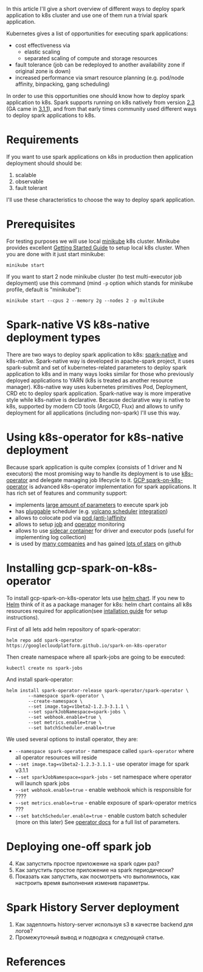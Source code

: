 In this article I'll give a short overview of different ways to deploy spark application to k8s cluster and use one of them run a trivial spark application.

<!--more-->

Kubernetes gives a list of opportunities for executing spark applications:
- cost effectiveness via
    - elastic scaling
    - separated scaling of compute and storage resources
- fault tolerance (job can be redeployed to another availability zone if original zone is down)
- increased performance via smart resource planning (e.g. pod/node affinity, binpacking, gang scheduling)

In order to use this opportunities one should know how to deploy spark application to k8s.
Spark supports running on k8s natively from version [2.3](https://spark.apache.org/releases/spark-release-2-3-0.html) (GA came in [3.1.1](https://spark.apache.org/releases/spark-release-3-1-1.html)), and from that early times community used different ways to deploy spark applications to k8s.

# Requirements
If you want to use spark applications on k8s in production then application deployment should should be:
1. scalable
2. observable
3. fault tolerant

I'll use these characteristics to choose the way to deploy spark application.

# Prerequisites
For testing purposes we will use local [minikube](https://minikube.sigs.k8s.io/docs/) k8s cluster. Minikube provides excellent [Getting Started Guide](https://minikube.sigs.k8s.io/docs/start/) to setup local k8s cluster. When you are done with it just start minikube:
```shell
minikube start
```

If you want to start 2 node minikube cluster (to test multi-executor job deployment) use this command (mind `-p` option which stands for minikube profile, default is "minikube"):
```shell
minikube start --cpus 2 --memory 2g --nodes 2 -p multikube
```

# Spark-native VS k8s-native deployment types
There are two ways to deploy spark application to k8s: [spark-native](https://spark.apache.org/docs/latest/running-on-kubernetes.html) and k8s-native. Spark-native way is developed in apache-spark project, it uses spark-submit and set of kubernetes-related parameters to deploy spark application to k8s and in many ways looks similar for those who previously deployed applications to YARN (k8s is treated as another resource manager). K8s-native way uses kubernetes primitives Pod, Deployment, CRD etc to deploy spark application. Spark-native way is more imperative style while k8s-native is declarative. Because declarative way is native to k8s, supported by modern CD tools (ArgoCD, Flux) and allows to unify deployment for all applications (including non-spark) I'll use this way.

# Using k8s-operator for k8s-native deployment
Because spark application is quite complex (consists of 1 driver and N executors) the most promising way to handle its deployment is to use [k8s-operator](https://kubernetes.io/docs/concepts/extend-kubernetes/operator/) and delegate managing job lifecycle to it. [GCP spark-on-k8s-operator](https://github.com/GoogleCloudPlatform/spark-on-k8s-operator) is advanced k8s-operator implementation for spark applications. It has rich set of features and community support:
- implements [large amount of parameters](https://github.com/GoogleCloudPlatform/spark-on-k8s-operator/blob/master/docs/user-guide.md#table-of-contents) to execute spark job
- has [pluggable](https://github.com/GoogleCloudPlatform/spark-on-k8s-operator/blob/master/docs/api-docs.md#sparkoperator.k8s.io/v1beta2.BatchSchedulerConfiguration) scheduler (e.g. [volcano scheduler](https://volcano.sh/en/) [integration](https://github.com/GoogleCloudPlatform/spark-on-k8s-operator/blob/master/docs/volcano-integration.md))
- allows to colocate pod via [pod (anti-)affinity](https://github.com/GoogleCloudPlatform/spark-on-k8s-operator/blob/master/docs/user-guide.md#using-pod-affinity)
- allows to setup [job](https://github.com/GoogleCloudPlatform/spark-on-k8s-operator/blob/master/docs/user-guide.md#monitoring) and [operator](https://github.com/GoogleCloudPlatform/spark-on-k8s-operator/blob/master/docs/quick-start-guide.md#enable-metric-exporting-to-prometheus) monitoring
- allows to use [sidecar container](https://github.com/GoogleCloudPlatform/spark-on-k8s-operator/blob/master/docs/user-guide.md#using-sidecar-containers) for driver and executor pods (useful for implementing log collection)
- is used by [many companies](https://github.com/GoogleCloudPlatform/spark-on-k8s-operator/blob/master/docs/who-is-using.md) and has gained [lots of stars](https://github.com/GoogleCloudPlatform/spark-on-k8s-operator/stargazers) on github

# Installing gcp-spark-on-k8s-operator
To install gcp-spark-on-k8s-operator lets use [helm chart](https://github.com/GoogleCloudPlatform/spark-on-k8s-operator/tree/master/charts/spark-operator-chart). If you new to [Helm](https://helm.sh) think of it as a package manager for k8s: helm chart contains all k8s resources required for application(see [intallation guide](https://helm.sh/docs/intro/install/) for setup instructions).

First of all lets add helm repository of spark-operator:
```shell
helm repo add spark-operator https://googlecloudplatform.github.io/spark-on-k8s-operator
```

Then create namespace where all spark-jobs are going to be executed:
```shell
kubectl create ns spark-jobs
```

And install spark-operator:
```shell
helm install spark-operator-release spark-operator/spark-operator \
        --namespace spark-operator \
        --create-namespace \
        --set image.tag=v1beta2-1.2.3-3.1.1 \
        --set sparkJobNamespace=spark-jobs \
        --set webhook.enable=true \
        --set metrics.enable=true \
        --set batchScheduler.enable=true
```
We used several options to install operator, they are:
- `--namespace spark-operator` - namespace called `spark-operator` where all operator resources will reside
- `--set image.tag=v1beta2-1.2.3-3.1.1` - use operator image for spark v3.1.1
- `--set sparkJobNamespace=spark-jobs` - set namespace where operator will launch spark jobs
- `--set webhook.enable=true` - enable webhook which is responsible for ????
- `--set metrics.enable=true` - enable exposure of spark-operator metrics ???
- `--set batchScheduler.enable=true` - enable custom batch scheduler (more on this later)
See [operator docs](https://github.com/GoogleCloudPlatform/spark-on-k8s-operator/tree/master/charts/spark-operator-chart#values) for a full list of parameters.

# Deploying one-off spark job


4. Как запустить простое приложение на spark один раз?
5. Как запустить простое приложение на spark периодически?
6. Показать как запустить, как посмотреть что выполнилось, как настроить время выполнения изменив параметры.

# Spark History Server deployment
1. Как задеплоить history-server используя s3 в качестве backend для логов?
2. Промежуточный вывод и подводка к следующей статье.

# References